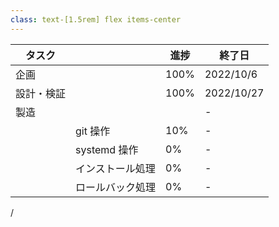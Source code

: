 ```yaml
---
class: text-[1.5rem] flex items-center
---
```


| タスク | | 進捗 | 終了日 |
|-|-|-|-|
| 企画 || <span class="text-green-500">100%</span> | 2022/10/6 |
| 設計・検証 || <span class="text-green-500">100%</span> | 2022/10/27 |
| 製造 ||| - |
|| git 操作 | <span class="text-yellow-500">10%</span> | - |
|| systemd 操作 | <span class="text-red-500">0%</span> | - |
|| インストール処理 | <span class="text-red-500">0%</span> | - |
|| ロールバック処理 | <span class="text-red-500">0%</span> | - |

<div
  class="absolute bottom-[1rem] right-[1rem] text-[1rem]"
>
  <SlideCurrentNo /> / <SlidesTotal />
</div>